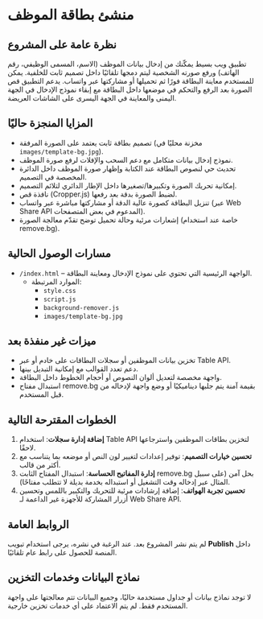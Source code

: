 # منشئ بطاقة الموظف

## نظرة عامة على المشروع
تطبيق ويب بسيط يمكّنك من إدخال بيانات الموظف (الاسم، المسمى الوظيفي، رقم الهاتف) ورفع صورته الشخصية ليتم دمجها تلقائيًا داخل تصميم ثابت للخلفية. يمكن للمستخدم معاينة البطاقة فورًا ثم تحميلها أو مشاركتها عبر واتساب. يدعم التطبيق قص الصورة بعد الرفع والتحكم في موضعها داخل البطاقة مع إبقاء نموذج الإدخال في الجهة اليمنى والمعاينة في الجهة اليسرى على الشاشات العريضة.

## المزايا المنجزة حاليًا
- تصميم بطاقة ثابت يعتمد على الصورة المرفقة (مخزنة محليًا في `images/template-bg.jpg`).
- نموذج إدخال بيانات متكامل مع دعم السحب والإفلات لرفع صورة الموظف.
- تحديث حي لنصوص البطاقة عند الكتابة وإظهار صورة الموظف داخل الدائرة المخصصة في التصميم.
- إمكانية تحريك الصورة وتكبيرها/تصغيرها داخل الإطار الدائري لتلائم التصميم.
- نافذة قص (Cropper.js) لضبط الصورة بدقة بعد رفعها.
- تنزيل البطاقة كصورة عالية الدقة أو مشاركتها مباشرة عبر واتساب (عبر Web Share API المدعوم في بعض المتصفحات).
- إشعارات مرئية وحالة تحميل توضح تقدّم معالجة الصورة (خاصة عند استخدام remove.bg).

## مسارات الوصول الحالية
- `/index.html` – الواجهة الرئيسية التي تحتوي على نموذج الإدخال ومعاينة البطاقة.
  - الموارد المرتبطة:
    - `style.css`
    - `script.js`
    - `background-remover.js`
    - `images/template-bg.jpg`

## ميزات غير منفذة بعد
- تخزين بيانات الموظفين أو سجلات البطاقات على خادم أو عبر Table API.
- دعم تعدد القوالب مع إمكانية التبديل بينها.
- واجهة مخصصة لتعديل ألوان النصوص أو أحجام الخطوط داخل البطاقة.
- استبدال مفتاح remove.bg بقيمة آمنة يتم جلبها ديناميكيًا أو وضع واجهة لإدخاله من قبل المستخدم.

## الخطوات المقترحة التالية
1. **إضافة إدارة سجلات**: استخدام Table API لتخزين بطاقات الموظفين واسترجاعها لاحقًا.
2. **تحسين خيارات التصميم**: توفير إعدادات لتغيير لون النص أو موضعه بما يتناسب مع أكثر من قالب.
3. **إدارة المفاتيح الحساسة**: استبدال المفتاح الثابت remove.bg بحل آمن (على سبيل المثال عبر إدخاله وقت التشغيل أو استبداله بخدمة بديلة لا تتطلب مفتاحًا).
4. **تحسين تجربة الهواتف**: إضافة إرشادات مرئية للتحريك والتكبير باللمس وتحسين أزرار المشاركة للأجهزة غير الداعمة لـ Web Share API.

## الروابط العامة
لم يتم نشر المشروع بعد. عند الرغبة في نشره، يرجى استخدام تبويب **Publish** داخل المنصة للحصول على رابط عام تلقائيًا.

## نماذج البيانات وخدمات التخزين
لا توجد نماذج بيانات أو جداول مستخدمة حاليًا، وجميع البيانات تتم معالجتها على واجهة المستخدم فقط. لم يتم الاعتماد على أي خدمات تخزين خارجية.
